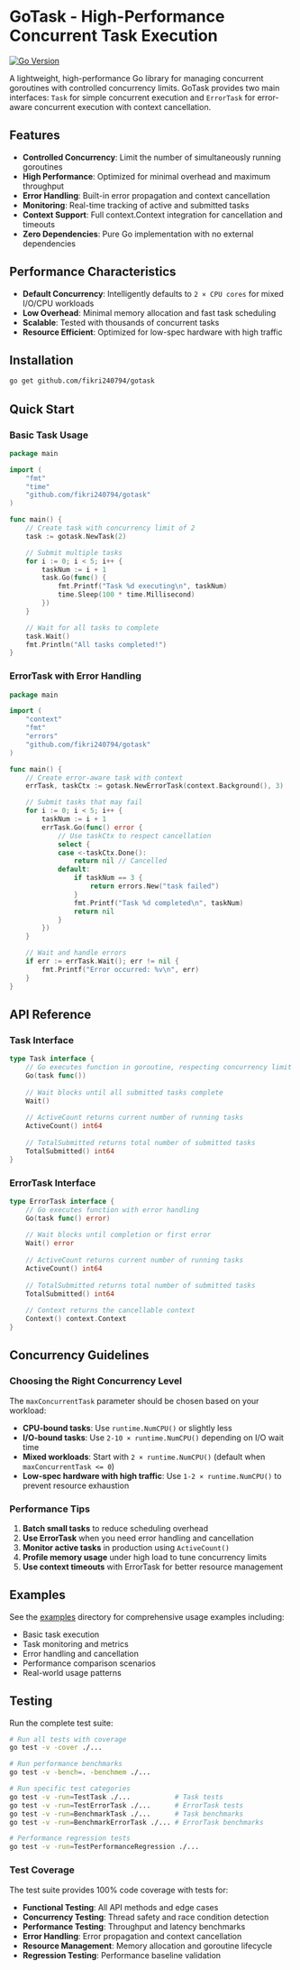 # GoTask - High-Performance Concurrent Task Execution

[![Go Version](https://img.shields.io/badge/go-1.18+-blue.svg)](https://golang.org)

A lightweight, high-performance Go library for managing concurrent goroutines with controlled concurrency limits. GoTask provides two main interfaces: `Task` for simple concurrent execution and `ErrorTask` for error-aware concurrent execution with context cancellation.

## Features

- **Controlled Concurrency**: Limit the number of simultaneously running goroutines
- **High Performance**: Optimized for minimal overhead and maximum throughput
- **Error Handling**: Built-in error propagation and context cancellation
- **Monitoring**: Real-time tracking of active and submitted tasks
- **Context Support**: Full context.Context integration for cancellation and timeouts
- **Zero Dependencies**: Pure Go implementation with no external dependencies

## Performance Characteristics

- **Default Concurrency**: Intelligently defaults to `2 × CPU cores` for mixed I/O/CPU workloads
- **Low Overhead**: Minimal memory allocation and fast task scheduling
- **Scalable**: Tested with thousands of concurrent tasks
- **Resource Efficient**: Optimized for low-spec hardware with high traffic

## Installation

```bash
go get github.com/fikri240794/gotask
```

## Quick Start

### Basic Task Usage

```go
package main

import (
    "fmt"
    "time"
    "github.com/fikri240794/gotask"
)

func main() {
    // Create task with concurrency limit of 2
    task := gotask.NewTask(2)

    // Submit multiple tasks
    for i := 0; i < 5; i++ {
        taskNum := i + 1
        task.Go(func() {
            fmt.Printf("Task %d executing\n", taskNum)
            time.Sleep(100 * time.Millisecond)
        })
    }

    // Wait for all tasks to complete
    task.Wait()
    fmt.Println("All tasks completed!")
}
```

### ErrorTask with Error Handling

```go
package main

import (
    "context"
    "fmt"
    "errors"
    "github.com/fikri240794/gotask"
)

func main() {
    // Create error-aware task with context
    errTask, taskCtx := gotask.NewErrorTask(context.Background(), 3)

    // Submit tasks that may fail
    for i := 0; i < 5; i++ {
        taskNum := i + 1
        errTask.Go(func() error {
            // Use taskCtx to respect cancellation
            select {
            case <-taskCtx.Done():
                return nil // Cancelled
            default:
                if taskNum == 3 {
                    return errors.New("task failed")
                }
                fmt.Printf("Task %d completed\n", taskNum)
                return nil
            }
        })
    }

    // Wait and handle errors
    if err := errTask.Wait(); err != nil {
        fmt.Printf("Error occurred: %v\n", err)
    }
}
```

## API Reference

### Task Interface

```go
type Task interface {
    // Go executes function in goroutine, respecting concurrency limit
    Go(task func())
    
    // Wait blocks until all submitted tasks complete
    Wait()
    
    // ActiveCount returns current number of running tasks
    ActiveCount() int64
    
    // TotalSubmitted returns total number of submitted tasks
    TotalSubmitted() int64
}
```

### ErrorTask Interface

```go
type ErrorTask interface {
    // Go executes function with error handling
    Go(task func() error)
    
    // Wait blocks until completion or first error
    Wait() error
    
    // ActiveCount returns current number of running tasks
    ActiveCount() int64
    
    // TotalSubmitted returns total number of submitted tasks
    TotalSubmitted() int64
    
    // Context returns the cancellable context
    Context() context.Context
}
```

## Concurrency Guidelines

### Choosing the Right Concurrency Level

The `maxConcurrentTask` parameter should be chosen based on your workload:

- **CPU-bound tasks**: Use `runtime.NumCPU()` or slightly less
- **I/O-bound tasks**: Use `2-10 × runtime.NumCPU()` depending on I/O wait time
- **Mixed workloads**: Start with `2 × runtime.NumCPU()` (default when `maxConcurrentTask <= 0`)
- **Low-spec hardware with high traffic**: Use `1-2 × runtime.NumCPU()` to prevent resource exhaustion

### Performance Tips

1. **Batch small tasks** to reduce scheduling overhead
2. **Use ErrorTask** when you need error handling and cancellation
3. **Monitor active tasks** in production using `ActiveCount()`
4. **Profile memory usage** under high load to tune concurrency limits
5. **Use context timeouts** with ErrorTask for better resource management

## Examples

See the [examples](examples/) directory for comprehensive usage examples including:

- Basic task execution
- Task monitoring and metrics
- Error handling and cancellation
- Performance comparison scenarios
- Real-world usage patterns

## Testing

Run the complete test suite:

```bash
# Run all tests with coverage
go test -v -cover ./...

# Run performance benchmarks
go test -v -bench=. -benchmem ./...

# Run specific test categories
go test -v -run=TestTask ./...           # Task tests
go test -v -run=TestErrorTask ./...      # ErrorTask tests
go test -v -run=BenchmarkTask ./...      # Task benchmarks
go test -v -run=BenchmarkErrorTask ./... # ErrorTask benchmarks

# Performance regression tests
go test -v -run=TestPerformanceRegression ./...
```

### Test Coverage

The test suite provides 100% code coverage with tests for:

- **Functional Testing**: All API methods and edge cases
- **Concurrency Testing**: Thread safety and race condition detection
- **Performance Testing**: Throughput and latency benchmarks
- **Error Handling**: Error propagation and context cancellation
- **Resource Management**: Memory allocation and goroutine lifecycle
- **Regression Testing**: Performance baseline validation
